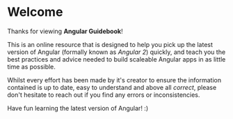 # Welcome

Thanks for viewing **Angular Guidebook**!

This is an online resource that is designed to help you pick up the latest
version of Angular (formally known as _Angular 2_) quickly, and teach you
the best practices and advice needed to build scaleable Angular apps in as
little time as possible.

Whilst every effort has been made by it's creator to ensure the information
contained is up to date, easy to understand and above all _correct_, please
don't hesitate to reach out if you find any errors or inconsistencies.

Have fun learning the latest version of Angular! :)
